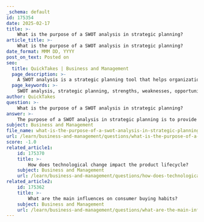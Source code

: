 ```yaml
---
_schema: default
id: 175354
date: 2025-02-17
title: >-
    What is the purpose of a SWOT analysis in strategic planning?
article_title: >-
    What is the purpose of a SWOT analysis in strategic planning?
date_format: MMM DD, YYYY
post_on_text: Posted on
seo:
  title: QuickTakes | Business and Management
  page_description: >-
    A SWOT analysis is a strategic planning tool that helps organizations evaluate their strengths, weaknesses, opportunities, and threats, guiding informed decisions and strategy formulation.
  page_keywords: >-
    SWOT analysis, strategic planning, strengths, weaknesses, opportunities, threats, internal assessment, external assessment, organizational strategy, decision-making, business strategy, long-term goals
author: QuickTakes
question: >-
    What is the purpose of a SWOT analysis in strategic planning?
answer: >-
    The purpose of a SWOT analysis in strategic planning is to provide a structured framework for organizations to assess their internal and external environments. Specifically, it helps identify:\n\n1. **Strengths**: Internal attributes and resources that support a successful outcome. For example, a strong brand reputation or skilled workforce can be considered strengths.\n\n2. **Weaknesses**: Internal factors that may hinder the organization’s performance. This could include a lack of resources, poor location, or outdated technology.\n\n3. **Opportunities**: External factors that the organization can capitalize on to achieve its objectives. This might involve emerging market trends, technological advancements, or changes in consumer preferences.\n\n4. **Threats**: External challenges that could jeopardize the organization’s success. These may include increased competition, regulatory changes, or economic downturns.\n\nBy conducting a SWOT analysis, organizations can develop strategies that leverage their strengths and opportunities while addressing weaknesses and mitigating threats. This analysis is crucial for informed decision-making and strategic planning, as it aligns the organization’s capabilities with the external environment, ultimately guiding the formulation of effective strategies to achieve long-term goals.\n\nIn summary, a SWOT analysis serves as a foundational tool in strategic planning, enabling organizations to understand their current position and make informed decisions about future directions.
subject: Business and Management
file_name: what-is-the-purpose-of-a-swot-analysis-in-strategic-planning.md
url: /learn/business-and-management/questions/what-is-the-purpose-of-a-swot-analysis-in-strategic-planning
score: -1.0
related_article1:
    id: 175370
    title: >-
        How does technological change impact the product lifecycle?
    subject: Business and Management
    url: /learn/business-and-management/questions/how-does-technological-change-impact-the-product-lifecycle
related_article2:
    id: 175362
    title: >-
        What are the main influences on consumer buying habits?
    subject: Business and Management
    url: /learn/business-and-management/questions/what-are-the-main-influences-on-consumer-buying-habits
---
```


&nbsp;